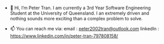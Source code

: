 - 👋 Hi, I’m Peter Tran. I am currently a 3rd Year Software Engineering Student at the University of Queensland.
I an extremely driven and nothing sounds more exciting than a complex problem to solve.


- 📫 You can reach me via:
email : peter2002tran@outlook.com
linkedIn : https://www.linkedin.com/in/peter-tran-797808158/
   
<!---
peter-tr/peter-tr is a ✨ special ✨ repository because its `README.md` (this file) appears on your GitHub profile.
You can click the Preview link to take a look at your changes.
--->
